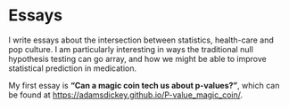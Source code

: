 # Essays

I write essays about the intersection between statistics, health-care and pop culture.  I am particularly interesting in ways the traditional null hypothesis testing can go array, and how we might be able to improve statistical prediction in medication.

My first essay is **“Can a magic coin tech us about p-values?”**, which can be found at https://adamsdickey.github.io/P-value_magic_coin/.
